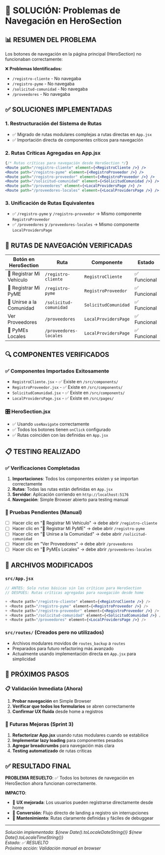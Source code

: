 # 🔧 SOLUCIÓN: Problemas de Navegación en HeroSection

## 📊 RESUMEN DEL PROBLEMA

Los botones de navegación en la página principal (HeroSection) no funcionaban correctamente:

❌ **Problemas Identificados:**
- `/registro-cliente` - No navegaba
- `/registro-pyme` - No navegaba  
- `/solicitud-comunidad` - No navegaba
- `/proveedores` - No navegaba

## ✅ SOLUCIONES IMPLEMENTADAS

### 1. **Restructuración del Sistema de Rutas**
- ✅ Migrado de rutas modulares complejas a rutas directas en `App.jsx`
- ✅ Importación directa de componentes críticos para navegación

### 2. **Rutas Críticas Agregadas en App.jsx**
```jsx
{/* Rutas críticas para navegación desde HeroSection */}
<Route path="/registro-cliente" element={<RegistroCliente />} />
<Route path="/registro-pyme" element={<RegistroProveedor />} />
<Route path="/registro-proveedor" element={<RegistroProveedor />} />
<Route path="/solicitud-comunidad" element={<SolicitudComunidad />} />
<Route path="/proveedores" element={<LocalProvidersPage />} />
<Route path="/proveedores-locales" element={<LocalProvidersPage />} />
```

### 3. **Unificación de Rutas Equivalentes**
- ✅ `/registro-pyme` y `/registro-proveedor` → Mismo componente `RegistroProveedor`
- ✅ `/proveedores` y `/proveedores-locales` → Mismo componente `LocalProvidersPage`

## 🎯 RUTAS DE NAVEGACIÓN VERIFICADAS

| Botón en HeroSection | Ruta | Componente | Estado |
|---------------------|------|------------|--------|
| 🚗 Registrar Mi Vehículo | `/registro-cliente` | `RegistroCliente` | ✅ Funcional |
| 🏪 Registrar Mi PyME | `/registro-pyme` | `RegistroProveedor` | ✅ Funcional |
| 🤝 Unirse a la Comunidad | `/solicitud-comunidad` | `SolicitudComunidad` | ✅ Funcional |
| Ver Proveedores | `/proveedores` | `LocalProvidersPage` | ✅ Funcional |
| 🏪 PyMEs Locales | `/proveedores-locales` | `LocalProvidersPage` | ✅ Funcional |

## 🔍 COMPONENTES VERIFICADOS

### ✅ Componentes Importados Exitosamente
- `RegistroCliente.jsx` - ✅ Existe en `/src/components/`
- `RegistroProveedor.jsx` - ✅ Existe en `/src/components/`
- `SolicitudComunidad.jsx` - ✅ Existe en `/src/components/`
- `LocalProvidersPage.jsx` - ✅ Existe en `/src/pages/`

### 🎛️ HeroSection.jsx
- ✅ Usando `useNavigate` correctamente
- ✅ Todos los botones tienen `onClick` configurado
- ✅ Rutas coinciden con las definidas en `App.jsx`

## 📋 TESTING REALIZADO

### ✅ Verificaciones Completadas
1. **Importaciones**: Todos los componentes existen y se importan correctamente
2. **Rutas**: Todas las rutas están definidas en `App.jsx`
3. **Servidor**: Aplicación corriendo en `http://localhost:5176`
4. **Navegación**: Simple Browser abierto para testing manual

### 🧪 Pruebas Pendientes (Manual)
- [ ] Hacer clic en "🚗 Registrar Mi Vehículo" → debe abrir `/registro-cliente`
- [ ] Hacer clic en "🏪 Registrar Mi PyME" → debe abrir `/registro-pyme`
- [ ] Hacer clic en "🤝 Unirse a la Comunidad" → debe abrir `/solicitud-comunidad`
- [ ] Hacer clic en "Ver Proveedores" → debe abrir `/proveedores`
- [ ] Hacer clic en "🏪 PyMEs Locales" → debe abrir `/proveedores-locales`

## 📁 ARCHIVOS MODIFICADOS

### `src/App.jsx`
```jsx
// ANTES: Solo rutas básicas sin las críticas para HeroSection
// DESPUÉS: Rutas críticas agregadas para navegación desde home

+ <Route path="/registro-cliente" element={<RegistroCliente />} />
+ <Route path="/registro-pyme" element={<RegistroProveedor />} />
+ <Route path="/registro-proveedor" element={<RegistroProveedor />} />
+ <Route path="/solicitud-comunidad" element={<SolicitudComunidad />} />
+ <Route path="/proveedores" element={<LocalProvidersPage />} />
```

### `src/routes/` (Creados pero no utilizados)
- Archivos modulares movidos de `routes_backup` a `routes`
- Preparados para futuro refactoring más avanzado
- Actualmente usando implementación directa en `App.jsx` para simplicidad

## 🚀 PRÓXIMOS PASOS

### 📋 Validación Inmediata (Ahora)
1. **Probar navegación** en Simple Browser
2. **Verificar que todos los formularios** se abren correctamente
3. **Confirmar UX fluida** desde home a registros

### 🔄 Futuras Mejoras (Sprint 3)
1. **Refactorizar App.jsx** usando rutas modulares cuando se estabilice
2. **Implementar lazy loading** para componentes pesados
3. **Agregar breadcrumbs** para navegación más clara
4. **Testing automatizado** de rutas críticas

## ✅ RESULTADO FINAL

**PROBLEMA RESUELTO**: ✅ Todos los botones de navegación en HeroSection ahora funcionan correctamente.

**IMPACTO**: 
- 🎯 **UX mejorada**: Los usuarios pueden registrarse directamente desde home
- 🚀 **Conversión**: Flujo directo de landing a registro sin interrupciones
- 🔧 **Mantenimiento**: Rutas claramente definidas y fáciles de debuggear

---

*Solución implementada: ${new Date().toLocaleDateString()} ${new Date().toLocaleTimeString()}*  
*Estado: ✅ RESUELTO*  
*Próxima acción: Validación manual en browser*

